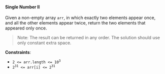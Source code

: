 #### Single Number II

Given a non-empty array `arr`, in which exactly two elements appear once, and
all the other elements appear twice, return the two elements that appeared
only once.

> Note: The result can be returned in any order. The solution should use only
> constant extra space.

**Constraints**:

- <code>2 <= arr.length <= 10<sup>3</sup></code>
- <code>2<sup>31</sup> <= arr[i] <= 2<sup>31</sup></code>
